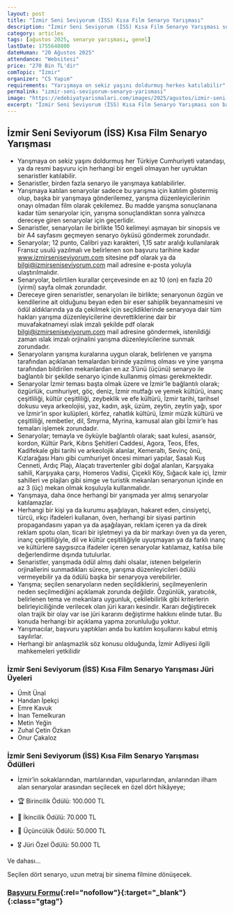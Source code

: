 ```yaml
---
layout: post
title: "İzmir Seni Seviyorum (İSS) Kısa Film Senaryo Yarışması"
description: "İzmir Seni Seviyorum (İSS) Kısa Film Senaryo Yarışması son başvuru tarihi 20 Ağustos 2025"
category: articles
tags: [ağustos 2025, senaryo yarışması, genel]
lastDate: 1755640800
dateHuman: "20 Ağustos 2025"
attendance: "Websitesi"
price: "270 Bin TL'dir"
comTopic: "İzmir"
organizer: "CS Yapım"
requirements: "⁠Yarışmaya on sekiz yaşını doldurmuş herkes katılabilir"
permalink: "izmir-seni-seviyorum-senaryo-yarismasi"
image: "https://edebiyatyarismalari.com/images/2025/agustos/izmir-seni-seviyorum-senaryo-yarismasi.jpg"
excerpt: "İzmir Seni Seviyorum (İSS) Kısa Film Senaryo Yarışması son başvuru tarihi 20 Ağustos 2025"
---
```


## İzmir Seni Seviyorum (İSS) Kısa Film Senaryo Yarışması

- ⁠Yarışmaya on sekiz yaşını doldurmuş her Türkiye Cumhuriyeti vatandaşı, ya da resmi başvuru için herhangi bir engeli olmayan her uyruktan senaristler katılabilir.
- ⁠Senaristler, birden fazla senaryo ile yarışmaya katılabilirler.
- ⁠Yarışmaya katılan senaryolar sadece bu yarışma için katılım göstermiş olup, başka bir yarışmaya gönderilemez, yarışma düzenleyicilerinin onayı olmadan film olarak çekilemez. Bu madde yarışma sonuçlanana kadar tüm senaryolar için, yarışma sonuçlandıktan sonra yalnızca dereceye giren senaryolar için geçerlidir.
- ⁠Senaristler, senaryoları ile birlikte 150 kelimeyi aşmayan bir sinopsis ve bir A4 sayfasını geçmeyen senaryo öyküsü göndermek zorundadır.
- ⁠Senaryolar; 12 punto, Calibri yazı karakteri, 1,15 satır aralığı kullanılarak Fransız usulü yazılmalı ve belirlenen son başvuru tarihine kadar www.izmirseniseviyorum.com sitesine pdf olarak ya da bilgi@izmirseniseviyorum.com mail adresine e-posta yoluyla ulaştırılmalıdır.
- ⁠Senaryolar, belirtilen kurallar çerçevesinde en az 10 (on) en fazla 20 (yirmi) sayfa olmak zorundadır.
- ⁠Dereceye giren senaristler, senaryoları ile birlikte; senaryonun özgün ve kendilerine ait olduğunu beyan eden bir eser sahiplik beyannamesini ve ödül aldıklarında ya da çekilmek için seçildiklerinde senaryoya dair tüm hakları yarışma düzenleyicilerine devrettiklerine dair bir muvafakatnameyi ıslak imzalı şekilde pdf olarak bilgi@izmirseniseviyorum.com mail adresine göndermek, istenildiği zaman ıslak imzalı orjinalini yarışma düzenleyicilerine sunmak zorundadır.
- ⁠Senaryoların yarışma kuralarına uygun olarak, belirlenen ve yarışma tarafından açıklanan temalardan birinde yazılmış olması ve yine yarışma tarafından bildirilen mekanlardan en az 3’ünü (üçünü) senaryo ile bağlantılı bir şekilde senaryo içinde kullanmış olması gerekmektedir.
- ⁠Senaryolar İzmir teması başta olmak üzere ve İzmir’le bağlantılı olarak; özgürlük, cumhuriyet, göç, deniz, İzmir mutfağı ve yemek kültürü, inanç çeşitliliği, kültür çeşitliliği, zeybeklik ve efe kültürü, İzmir tarihi, tarihsel dokusu veya arkeolojisi, yaz, kadın, aşk, üzüm, zeytin, zeytin yağı, spor ve İzmir’in spor kulüpleri, körfez, rahatlık kültürü, İzmir müzik kültürü ve çeşitliliği, rembetler, dil, Smyrna, Myrina, kamusal alan gibi İzmir’e has temaları işlemek zorundadır.
- ⁠Senaryolar; temayla ve öyküyle bağlantılı olarak; saat kulesi, asansör, kordon, Kültür Park, Kıbrıs Şehitleri Caddesi, Agora, Teos, Efes, Kadifekale gibi tarihi ve arkeolojik alanlar, Kemeraltı, Sevinç önü, Kızlarağası Hanı gibi cumhuriyet öncesi mimari yapılar, Sasalı Kuş Cenneti, Ardıç Plajı, Alaçatı travertenler gibi doğal alanları, Karşıyaka sahili, Karşıyaka çarşı, Homeros Vadisi, Çiçekli Köy, Sığacık kale içi, İzmir sahilleri ve plajları gibi simge ve turistik mekanları senaryonun içinde en az 3 (üç) mekan olmak koşuluyla kullanmalıdır.
- ⁠Yarışmaya, daha önce herhangi bir yarışmada yer almış senaryolar katılamazlar.
- ⁠Herhangi bir kişi ya da kurumu aşağılayan, hakaret eden, cinsiyetçi, türcü, ırkçı ifadeleri kullanan, öven, herhangi bir siyasi partinin propagandasını yapan ya da aşağılayan, reklam içeren ya da direk reklam spotu olan, ticari bir işletmeyi ya da bir markayı öven ya da yeren, inanç çeşitliliğiyle, dil ve kültür çeşitliliğiyle uyuşmayan ya da farklı inanç ve kültürlere saygısızca ifadeler içeren senaryolar katılamaz, katılsa bile değerlendirme dışında tutulurlar.
- ⁠Senaristler, yarışmada ödül almış dahi olsalar, istenen belgelerin orjinallerini sunmadıkları sürece, yarışma düzenleyicileri ödülü vermeyebilir ya da ödülü başka bir senaryoya verebilirler.
- ⁠Yarışma; seçilen senaryoların neden seçildiklerini, seçilmeyenlerin neden seçilmediğini açıklamak zorunda değildir. Özgünlük, yaratıcılık, belirlenen tema ve mekanlara uygunluk, çekilebilirlik gibi kriterlerin belirleyiciliğinde verilecek olan jüri kararı kesindir. Kararı değiştirecek olan trajik bir olay var ise jüri kararını değiştirme hakkını elinde tutar. Bu konuda herhangi bir açıklama yapma zorunluluğu yoktur.
- ⁠Yarışmacılar, başvuru yaptıkları anda bu katılım koşullarını kabul etmiş sayılırlar.
- ⁠Herhangi bir anlaşmazlık söz konusu olduğunda, İzmir Adliyesi ilgili mahkemeleri yetkilidir

### İzmir Seni Seviyorum (İSS) Kısa Film Senaryo Yarışması Jüri Üyeleri
- Ümit Ünal
- Handan İpekçi
- Emre Kavuk
- İnan Temelkuran
- Metin Yeğin
- Zuhal Çetin Özkan
- Onur Çakaloz

### İzmir Seni Seviyorum (İSS) Kısa Film Senaryo Yarışması Ödülleri

- İzmir’in sokaklarından, martılarından, vapurlarından, anılarından ilham alan senaryolar arasından seçilecek en özel dört hikâyeye;

- 🏆 Birincilik Ödülü: 100.000 TL
- 🥈 İkincilik Ödülü: 70.000 TL
- 🥉 Üçüncülük Ödülü: 50.000 TL
- 🎖️ Jüri Özel Ödülü: 50.000 TL

Ve dahası…

Seçilen dört senaryo, uzun metraj bir sinema filmine dönüşecek.

### [Başvuru Formu](https://izmirseniseviyorum.com/basvuru/?ref=edebiyatyarismalari.com){:rel="nofollow"}{:target="_blank"}{:class="gtag"}